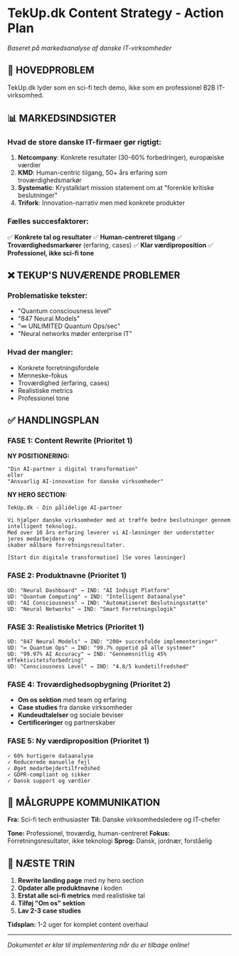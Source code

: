 # TekUp.dk Content Strategy - Action Plan
*Baseret på markedsanalyse af danske IT-virksomheder*

## 🚨 **HOVEDPROBLEM**
TekUp.dk lyder som en sci-fi tech demo, ikke som en professionel B2B IT-virksomhed.

## 📊 **MARKEDSINDSIGTER**

### Hvad de store danske IT-firmaer gør rigtigt:

1. **Netcompany**: Konkrete resultater (30-60% forbedringer), europæiske værdier
2. **KMD**: Human-centric tilgang, 50+ års erfaring som troværdighedsmarkør  
3. **Systematic**: Krystalklart mission statement om at "forenkle kritiske beslutninger"
4. **Trifork**: Innovation-narrativ men med konkrete produkter

### Fælles succesfaktorer:
✅ **Konkrete tal og resultater**
✅ **Human-centreret tilgang** 
✅ **Troværdighedsmarkører** (erfaring, cases)
✅ **Klar værdiproposition**
✅ **Professionel, ikke sci-fi tone**

## ❌ **TEKUP'S NUVÆRENDE PROBLEMER**

### Problematiske tekster:
- "Quantum consciousness level" 
- "847 Neural Models"
- "∞ UNLIMITED Quantum Ops/sec"
- "Neural networks møder enterprise IT"

### Hvad der mangler:
- Konkrete forretningsfordele
- Menneske-fokus
- Troværdighed (erfaring, cases)
- Realistiske metrics
- Professionel tone

## ✅ **HANDLINGSPLAN**

### FASE 1: Content Rewrite (Prioritet 1)

**NY POSITIONERING:**
```
"Din AI-partner i digital transformation"
eller
"Ansvarlig AI-innovation for danske virksomheder"
```

**NY HERO SECTION:**
```
TekUp.dk - Din pålidelige AI-partner

Vi hjælper danske virksomheder med at træffe bedre beslutninger gennem intelligent teknologi. 
Med over 10 års erfaring leverer vi AI-løsninger der understøtter jeres medarbejdere og 
skaber målbare forretningsresultater.

[Start din digitale transformation] [Se vores løsninger]
```

### FASE 2: Produktnavne (Prioritet 1)
```
UD: "Neural Dashboard" → IND: "AI Indsigt Platform"
UD: "Quantum Computing" → IND: "Intelligent Dataanalyse"  
UD: "AI Consciousness" → IND: "Automatiseret Beslutningsstøtte"
UD: "Neural Networks" → IND: "Smart Forretningslogik"
```

### FASE 3: Realistiske Metrics (Prioritet 1)
```
UD: "847 Neural Models" → IND: "200+ succesfulde implementeringer"
UD: "∞ Quantum Ops" → IND: "99.7% oppetid på alle systemer"
UD: "99.97% AI Accuracy" → IND: "Gennemsnitlig 45% effektivitetsforbedring"
UD: "Consciousness Level" → IND: "4.8/5 kundetilfredshed"
```

### FASE 4: Troværdighedsopbygning (Prioritet 2)
- **Om os sektion** med team og erfaring
- **Case studies** fra danske virksomheder  
- **Kundeudtalelser** og sociale beviser
- **Certificeringer** og partnerskaber

### FASE 5: Ny værdiproposition (Prioritet 1)
```
✓ 60% hurtigere dataanalyse
✓ Reducerede manuelle fejl
✓ Øget medarbejdertilfredshed  
✓ GDPR-compliant og sikker
✓ Dansk support og værdier
```

## 🎯 **MÅLGRUPPE KOMMUNIKATION**

**Fra:** Sci-fi tech enthusiaster
**Til:** Danske virksomhedsledere og IT-chefer

**Tone:** Professionel, troværdig, human-centreret
**Fokus:** Forretningsresultater, ikke teknologi
**Sprog:** Dansk, jordnær, forståelig

## 📝 **NÆSTE TRIN**

1. **Rewrite landing page** med ny hero section
2. **Opdater alle produktnavne** i koden
3. **Erstat alle sci-fi metrics** med realistiske tal  
4. **Tilføj "Om os" sektion** 
5. **Lav 2-3 case studies**

**Tidsplan:** 1-2 uger for komplet content overhaul

---

*Dokumentet er klar til implementering når du er tilbage online!*